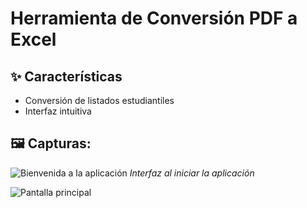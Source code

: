 # Herramienta de Conversión PDF a Excel

## ✨ Características
- Conversión de listados estudiantiles
- Interfaz intuitiva

## 🖼️ Capturas:

![Bienvenida a la aplicación](screenshots/welcome_message.gif)
*Interfaz al iniciar la aplicación*

![Pantalla principal](screenshots/main-preview.png)
